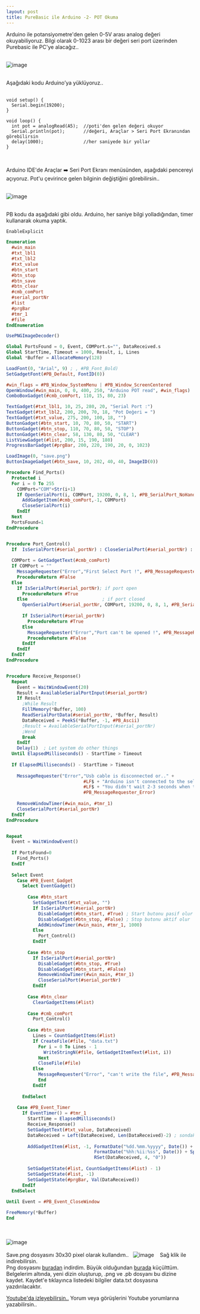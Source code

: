 ```yaml
---
layout: post
title: PureBasic ile Arduino -2- POT Okuma
---
```


Arduino ile potansiyometre'den gelen 0-5V arası analog değeri okuyabiliyoruz. Bilgi olarak 0-1023 arası bir değeri seri port üzerinden Purebasic ile PC'ye alacağız..<br><br>

![image](https://github.com/user-attachments/assets/db3c4618-dd91-486b-846e-42e4180fb703)<br><br>

Aşağıdaki kodu Arduino’ya yüklüyoruz..<br><br>

```arduino
void setup() {
  Serial.begin(19200);
}

void loop() {
  int pot = analogRead(A5);  //poti'den gelen değeri okuyor
  Serial.println(pot);       //değeri, Araçlar > Seri Port Ekranından görebilirsin
  delay(1000);               //her saniyede bir yollar
}
```
<br>

Arduino IDE'de Araçlar ➡️ Seri Port Ekranı menüsünden, aşağıdaki pencereyi açıyoruz. Pot'u çevirince gelen bilginin değiştiğini görebilirsin..<br><br>

![image](https://github.com/user-attachments/assets/1abe9204-55eb-4913-9a00-1b04ff8e54a6)<br><br>

PB kodu da aşağıdaki gibi oldu. Arduino, her saniye bilgi yolladığından, timer kullanarak okuma yaptık. 
```pb
EnableExplicit

Enumeration
  #win_main
  #txt_lbl1
  #txt_lbl2
  #txt_value
  #btn_start
  #btn_stop
  #btn_save
  #btn_clear
  #cmb_comPort
  #serial_portNr
  #list
  #prgBar
  #tmr_1
  #file
EndEnumeration

UsePNGImageDecoder()

Global PortsFound = 0, Event, COMPort.s="", DataReceived.s
Global StartTime, Timeout = 1000, Result, i, Lines
Global *Buffer = AllocateMemory(128)

LoadFont(0, "Arial", 9) ; , #PB_Font_Bold)
SetGadgetFont(#PB_Default, FontID(0))

#win_flags = #PB_Window_SystemMenu | #PB_Window_ScreenCentered
OpenWindow(#win_main, 0, 0, 400, 250, "Arduino POT read", #win_flags) 
ComboBoxGadget(#cmb_comPort, 110, 15, 80, 23)

TextGadget(#txt_lbl1, 10, 25, 280, 20, "Serial Port :")
TextGadget(#txt_lbl2, 200, 200, 70, 18, "Pot Değeri = ")
TextGadget(#txt_value, 275, 200, 100, 18, "")
ButtonGadget(#btn_start, 10, 70, 80, 50, "START")
ButtonGadget(#btn_stop, 110, 70, 80, 50, "STOP")
ButtonGadget(#btn_clear, 58, 130, 80, 50, "CLEAR")
ListViewGadget(#list, 200, 15, 190, 180)
ProgressBarGadget(#prgBar, 200, 220, 190, 20, 0, 1023)

LoadImage(0, "save.png")
ButtonImageGadget(#btn_save, 10, 202, 40, 40, ImageID(0))

Procedure Find_Ports()
  Protected i
  For i = 0 To 255
    COMPort="COM"+Str(i+1)
    If OpenSerialPort(i, COMPort, 19200, 0, 8, 1, #PB_SerialPort_NoHandshake, 1, 1)        
      AddGadgetItem(#cmb_comPort,-1, COMPort)
      CloseSerialPort(i) 
    EndIf
  Next
  PortsFound=1
EndProcedure


Procedure Port_Control()
  If  IsSerialPort(#serial_portNr) : CloseSerialPort(#serial_portNr) : EndIf
  
  COMPort = GetGadgetText(#cmb_comPort)
  If COMPort = ""
    MessageRequester("Error","First Select Port !", #PB_MessageRequester_Warning)
    ProcedureReturn #False
  Else
    If IsSerialPort(#serial_portNr); if port open
      ProcedureReturn #True
    Else                            ; if port closed
      OpenSerialPort(#serial_portNr, COMPort, 19200, 0, 8, 1, #PB_SerialPort_NoHandshake, 1, 1)
      
      If IsSerialPort(#serial_portNr)
        ProcedureReturn #True
      Else
        MessageRequester("Error","Port can't be opened !", #PB_MessageRequester_Error)
        ProcedureReturn #False
      EndIf 
    EndIf     
  EndIf
EndProcedure


Procedure Receive_Response()
  Repeat
    Event = WaitWindowEvent(20)
    Result = AvailableSerialPortInput(#serial_portNr)      
    If Result 
      ;While Result 
      FillMemory(*Buffer, 100)
      ReadSerialPortData(#serial_portNr, *Buffer, Result) 
      DataReceived = PeekS(*Buffer, -1, #PB_Ascii)
      ;Result = AvailableSerialPortInput(#serial_portNr) 
      ;Wend
      Break 
    EndIf
    Delay(1)  ; Let system do other things 
  Until ElapsedMilliseconds() - StartTime > Timeout
  
  If ElapsedMilliseconds() - StartTime > Timeout
    
    MessageRequester("Error","Usb cable is disconnected or.." + 
                             #LF$ + "Arduino isn't connected to the selected port or.." + 
                             #LF$ + "You didn't wait 2-3 seconds when the port was first opened..",
                             #PB_MessageRequester_Error)
    
    RemoveWindowTimer(#win_main, #tmr_1)
    CloseSerialPort(#serial_portNr)
  EndIf                 
EndProcedure


Repeat
  Event = WaitWindowEvent()
  
  If PortsFound=0
    Find_Ports()
  EndIf
  
  Select Event
    Case #PB_Event_Gadget
      Select EventGadget()
          
        Case #btn_start
          SetGadgetText(#txt_value, "")
          If IsSerialPort(#serial_portNr)
            DisableGadget(#btn_start, #True) ; Start butonu pasif olur
            DisableGadget(#btn_stop, #False) ; Stop butonu aktif olur 
            AddWindowTimer(#win_main, #tmr_1, 1000)   
          Else 
            Port_Control()
          EndIf  
          
        Case #btn_stop 
          If IsSerialPort(#serial_portNr)
            DisableGadget(#btn_stop, #True)
            DisableGadget(#btn_start, #False)
            RemoveWindowTimer(#win_main, #tmr_1)
            CloseSerialPort(#serial_portNr)
          EndIf 
          
        Case #btn_clear
          ClearGadgetItems(#list)
          
        Case #cmb_comPort
          Port_Control()
          
        Case #btn_save
          Lines = CountGadgetItems(#list)
          If CreateFile(#file, "data.txt")
            For i = 0 To Lines - 1 
              WriteStringN(#file, GetGadgetItemText(#list, i))
            Next
            CloseFile(#file)
          Else
            MessageRequester("Error", "can't write the file", #PB_MessageRequester_Error)
            End
          EndIf
          
      EndSelect
      
    Case #PB_Event_Timer
      If EventTimer() = #tmr_1
        StartTime = ElapsedMilliseconds()
        Receive_Response()
        SetGadgetText(#txt_value, DataReceived) 
        DataReceived = Left(DataReceived, Len(DataReceived)-2) ; sondaki CRLF çıkarılıyor
        
        AddGadgetItem(#list, -1, FormatDate("%dd.%mm.%yyyy", Date()) + Space(2) +
                                 FormatDate("%hh:%ii:%ss", Date()) + Space(6) + 
                                 RSet(DataReceived, 4, "0"))
        
        SetGadgetState(#list, CountGadgetItems(#list) - 1)
        SetGadgetState(#list, -1)
        SetGadgetState(#prgBar, Val(DataReceived))
      EndIf
  EndSelect
  
Until Event = #PB_Event_CloseWindow

FreeMemory(*Buffer)
End
```
<br><br>
![image](https://github.com/user-attachments/assets/b813d911-8a97-4c0c-b2d4-0bc787399edd)
<br><br>
Save.png dosyasını 30x30 pixel olarak kullandım..&nbsp; &nbsp;![image](https://github.com/user-attachments/assets/01ab6dcc-0958-4297-9d5e-42f6f37864c7)&nbsp; &nbsp; Sağ klik ile indirebilirsin.<br>
Png dosyasını [buradan](https://www.freeiconspng.com/img/5403) indirdim. Büyük olduğundan [burada](https://www.simpleimageresizer.com/) küçülttüm. Belgelerim altında, yeni dizin oluşturup, .png ve .pb dosyanı bu dizine kaydet. Kaydet'e tıklayınca listedeki bilgiler data.txt dosyasına yazdırılacaktır.

[Youtube'da izleyebilirsin..](https://youtu.be/kOLVuG0J6xY)
Yorum veya görüşlerini Youtube yorumlarına yazabilirsin..





